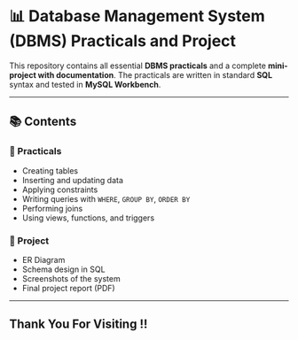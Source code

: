 # 📊 Database Management System (DBMS) Practicals and Project

This repository contains all essential **DBMS practicals** and a complete **mini-project with documentation**. The practicals are written in standard **SQL** syntax and tested in **MySQL Workbench**.

---

## 📚 Contents

### 🔹 Practicals
- Creating tables
- Inserting and updating data
- Applying constraints
- Writing queries with `WHERE`, `GROUP BY`, `ORDER BY`
- Performing joins
- Using views, functions, and triggers

### 🔹 Project
- ER Diagram
- Schema design in SQL
- Screenshots of the system
- Final project report (PDF)

---
Thank You For Visiting !!
---
